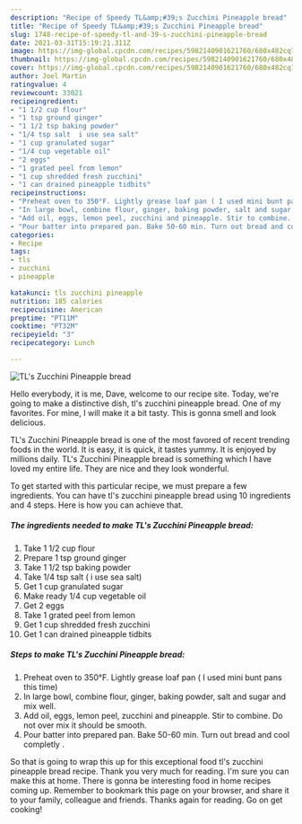 ```yaml
---
description: "Recipe of Speedy TL&amp;#39;s Zucchini Pineapple bread"
title: "Recipe of Speedy TL&amp;#39;s Zucchini Pineapple bread"
slug: 1748-recipe-of-speedy-tl-and-39-s-zucchini-pineapple-bread
date: 2021-03-31T15:19:21.311Z
image: https://img-global.cpcdn.com/recipes/5982140901621760/680x482cq70/tls-zucchini-pineapple-bread-recipe-main-photo.jpg
thumbnail: https://img-global.cpcdn.com/recipes/5982140901621760/680x482cq70/tls-zucchini-pineapple-bread-recipe-main-photo.jpg
cover: https://img-global.cpcdn.com/recipes/5982140901621760/680x482cq70/tls-zucchini-pineapple-bread-recipe-main-photo.jpg
author: Joel Martin
ratingvalue: 4
reviewcount: 33021
recipeingredient:
- "1 1/2 cup flour"
- "1 tsp ground ginger"
- "1 1/2 tsp baking powder"
- "1/4 tsp salt  i use sea salt"
- "1 cup granulated sugar"
- "1/4 cup vegetable oil"
- "2 eggs"
- "1 grated peel from lemon"
- "1 cup shredded fresh zucchini"
- "1 can drained pineapple tidbits"
recipeinstructions:
- "Preheat oven to 350°F. Lightly grease loaf pan ( I used mini bunt pans this time)"
- "In large bowl, combine flour, ginger, baking powder, salt and sugar and mix well."
- "Add oil, eggs, lemon peel, zucchini and pineapple. Stir to combine. Do not over mix it should be smooth."
- "Pour batter into prepared pan. Bake 50-60 min. Turn out bread and cool completly ."
categories:
- Recipe
tags:
- tls
- zucchini
- pineapple

katakunci: tls zucchini pineapple 
nutrition: 185 calories
recipecuisine: American
preptime: "PT11M"
cooktime: "PT32M"
recipeyield: "3"
recipecategory: Lunch

---
```



![TL&#39;s Zucchini Pineapple bread](https://img-global.cpcdn.com/recipes/5982140901621760/680x482cq70/tls-zucchini-pineapple-bread-recipe-main-photo.jpg)

Hello everybody, it is me, Dave, welcome to our recipe site. Today, we're going to make a distinctive dish, tl&#39;s zucchini pineapple bread. One of my favorites. For mine, I will make it a bit tasty. This is gonna smell and look delicious.

TL&#39;s Zucchini Pineapple bread is one of the most favored of recent trending foods in the world. It is easy, it is quick, it tastes yummy. It is enjoyed by millions daily. TL&#39;s Zucchini Pineapple bread is something which I have loved my entire life. They are nice and they look wonderful.




To get started with this particular recipe, we must prepare a few ingredients. You can have tl&#39;s zucchini pineapple bread using 10 ingredients and 4 steps. Here is how you can achieve that.

<!--inarticleads1-->

##### The ingredients needed to make TL&#39;s Zucchini Pineapple bread:

1. Take 1 1/2 cup flour
1. Prepare 1 tsp ground ginger
1. Take 1 1/2 tsp baking powder
1. Take 1/4 tsp salt ( i use sea salt)
1. Get 1 cup granulated sugar
1. Make ready 1/4 cup vegetable oil
1. Get 2 eggs
1. Take 1 grated peel from lemon
1. Get 1 cup shredded fresh zucchini
1. Get 1 can drained pineapple tidbits




<!--inarticleads2-->

##### Steps to make TL&#39;s Zucchini Pineapple bread:

1. Preheat oven to 350°F. Lightly grease loaf pan ( I used mini bunt pans this time)
1. In large bowl, combine flour, ginger, baking powder, salt and sugar and mix well.
1. Add oil, eggs, lemon peel, zucchini and pineapple. Stir to combine. Do not over mix it should be smooth.
1. Pour batter into prepared pan. Bake 50-60 min. Turn out bread and cool completly .




So that is going to wrap this up for this exceptional food tl&#39;s zucchini pineapple bread recipe. Thank you very much for reading. I'm sure you can make this at home. There is gonna be interesting food in home recipes coming up. Remember to bookmark this page on your browser, and share it to your family, colleague and friends. Thanks again for reading. Go on get cooking!
